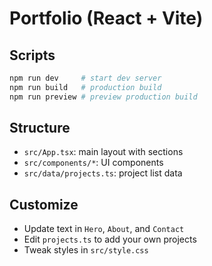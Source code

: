 # Portfolio (React + Vite)

## Scripts

```bash
npm run dev     # start dev server
npm run build   # production build
npm run preview # preview production build
```

## Structure
- `src/App.tsx`: main layout with sections
- `src/components/*`: UI components
- `src/data/projects.ts`: project list data

## Customize
- Update text in `Hero`, `About`, and `Contact`
- Edit `projects.ts` to add your own projects
- Tweak styles in `src/style.css`

